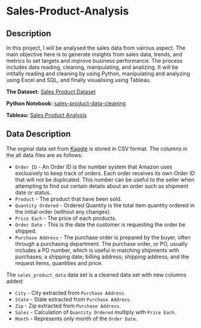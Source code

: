 # Sales-Product-Analysis

## Description

In this project, I will be analysed the sales data from vairous aspect. The main objective here is to generate insights from sales data, trends, and metrics to set targets and improve business performance. The process includes data reading, cleaning, manipulating, and analizing. It will be intitally reading and cleaning by using Python, manipulating and analyzing using Excel and SQL, and finally visualising using Tableau. 

**The Dataset:** [Sales Product Dataset](https://www.kaggle.com/datasets/knightbearr/sales-product-data)

**Python Notebook:** [sales-product-data-cleaning](https://github.com/angelaa99/Sales-Product-Analysis/blob/main/sales-product-data-cleaning.ipynb)

**Tableau:** [Sales Product Analysis](https://public.tableau.com/app/profile/gaik.sim.loh/viz/SalesProductAnalysis_16872735992910/Dashboard1)

## Data Description

The orginal data set from [Kaggle](https://www.kaggle.com/datasets/knightbearr/sales-product-data) is stored in CSV format. The columns in the all data files are as follows:

- `Order ID` - An Order ID is the number system that Amazon uses exclusively to keep track of orders. Each order receives its own Order ID that will not be duplicated. This number can be useful to the seller when attempting to find out certain details about an order such as shipment date or status.
- `Product` - The product that have been sold.
- `Quantity Ordered` - Ordered Quantity is the total item quantity ordered in the initial order (without any changes).
- `Price Each` - The price of each products.
- `Order Date` - This is the date the customer is requesting the order be shipped.
- `Purchase Address` - The purchase order is prepared by the buyer, often through a purchasing department. The purchase order, or PO, usually includes a PO number, which is useful in matching shipments with purchases; a shipping date; billing address; shipping address; and the request items, quantities and price.

The `sales_product_data` data set is a cleaned data set with new columns added:
- `City` - City extracted from `Purchase Address`.
- `State` - State extracted from `Purchase Address`.
- `Zip` - Zip extracted from `Purchase Address`.
- `Sales` - Calculation of `Quantity Ordered` multiply with `Price Each`.
- `Month` - Represents only month of the `Order Date`.
